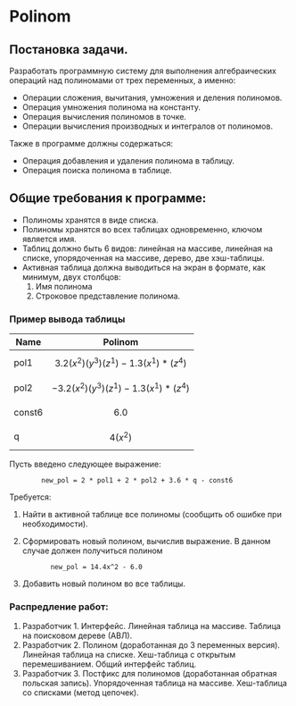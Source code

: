 # Polinom
## Постановка задачи.

Разработать программную систему для выполнения алгебраических операций над полиномами от 
трех переменных, а именно:

+ Операции сложения, вычитания, умножения и деления полиномов.
+ Операция умножения полинома на константу.
+ Операция вычисления полиномов в точке.
+ Операции вычисления производных и интегралов от полиномов.

Также в программе должны содержаться: 

+ Операция добавления и удаления полинома в таблицу.
+ Операция поиска полинома в таблице.

## Общие требования к программе: 

+ Полиномы хранятся в виде списка.
+ Полиномы хранятся во всех таблицах одновременно, ключом является имя.
+ Таблиц должно быть 6 видов: линейная на массиве, линейная на списке, упорядоченная на 
массиве, дерево, две хэш-таблицы.
+ Активная таблица должна выводиться на экран в формате, как 
минимум, двух столбцов: 
  1) Имя полинома
  2) Строковое представление полинома.

### Пример вывода таблицы

Name | Polinom
--- | ---
pol1 | $${3.2(x^2)(y^3)(z^1) - 1.3(x^1)*(z^4)}$$
pol2 | $${-3.2(x^2)(y^3)(z^1) - 1.3(x^1)*(z^4)}$$
const6 | $${6.0}$$
q | $${4(x^2)}$$

Пусть введено следующее выражение:

            new_pol = 2 * pol1 + 2 * pol2 + 3.6 * q - const6

Требуется:

1. Найти в активной таблице все полиномы (сообщить об ошибке при необходимости).
2. Сформировать новый полином, вычислив выражение. В данном случае должен получиться 
полином         

              new_pol = 14.4x^2 - 6.0
3. Добавить новый полином во все таблицы.

### Распредление работ:

1. Разработчик 1. Интерфейс. Линейная таблица на массиве. Таблица на поисковом дереве 
(АВЛ).
2. Разработчик 2. Полином (доработанная до 3 переменных версия). Линейная таблица на 
списке. Хеш-таблица с открытым перемешиванием. Общий интерфейс таблиц.
3. Разработчик 3. Постфикс для полиномов (доработанная обратная польская запись). 
Упорядоченная таблица на массиве. Хеш-таблица со списками (метод цепочек).
